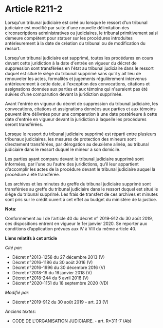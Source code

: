 # Article R211-2

Lorsqu'un tribunal judiciaire est créé ou lorsque le ressort d'un tribunal judiciaire est modifié par suite d'une nouvelle
délimitation des circonscriptions administratives ou judiciaires, le tribunal primitivement saisi demeure compétent pour
statuer sur les procédures introduites antérieurement à la date de création du tribunal ou de modification du ressort. 

Lorsqu'un tribunal judiciaire est supprimé, toutes les procédures en cours devant cette juridiction à la date d'entrée en
vigueur du décret de suppression sont transférées en l'état au tribunal judiciaire dans le ressort duquel est situé le siège
du tribunal supprimé sans qu'il y ait lieu de renouveler les actes, formalités et jugements régulièrement intervenus
antérieurement à cette date, à l'exception des convocations, citations et assignations données aux parties et aux témoins qui
n'auraient pas été suivies d'une comparution devant la juridiction supprimée. 

Avant l'entrée en vigueur du décret de suppression du tribunal judiciaire, les convocations, citations et assignations
données aux parties et aux témoins peuvent être délivrées pour une comparution à une date postérieure à cette date d'entrée
en vigueur devant la juridiction à laquelle les procédures seront transférées. 

Lorsque le ressort du tribunal judiciaire supprimé est réparti entre plusieurs   tribunaux judiciaires, les mesures de
protection des mineurs sont directement transférées, par dérogation au deuxième alinéa, au tribunal judiciaire dans le
ressort duquel le mineur a son domicile. 

Les parties ayant comparu devant le tribunal judiciaire supprimé sont informées, par l'une ou l'autre des juridictions, qu'il
leur appartient d'accomplir les actes de la procédure devant le tribunal judiciaire auquel la procédure a été transférée. 

Les archives et les minutes du greffe du tribunal judiciaire supprimé sont transférées au greffe du tribunal judiciaire dans
le ressort duquel est situé le siège du tribunal supprimé. Les frais de transfert de ces archives et minutes sont pris sur le
crédit ouvert à cet effet au budget du ministère de la justice.

**Nota:**

Conformément au I de l’article 40 du décret n° 2019-912 du 30 août 2019, ces dispositions entrent en vigueur le 1er janvier
2020. Se reporter aux conditions d’application prévues aux IV à VIII du même article 40.

**Liens relatifs à cet article**

_Cité par_:

  - Décret n°2013-1258 du 27 décembre 2013 (V)
  - Décret n°2016-1186 du 30 août 2016 (V)
  - Décret n°2016-1996 du 30 décembre 2016 (V)
  - Décret n°2018-19 du 16 janvier 2018 (V)
  - Décret n°2018-244 du 5 avril 2018 (V)
  - Décret n°2020-1151 du 18 septembre 2020 (VD)

_Modifié par_:

  - Décret n°2019-912 du 30 août 2019 - art. 23 (V)

_Anciens textes_:

  - CODE DE L'ORGANISATION JUDICIAIRE. - art. R*311-7 (Ab)
